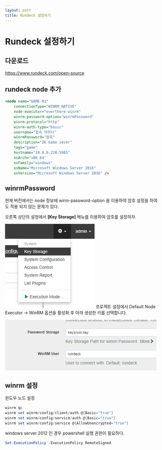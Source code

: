 ```yaml
---
layout: post
title: Rundeck 설정하기
---
```

# Rundeck 설정하기

## 다운로드
https://www.rundeck.com/open-source







## rundeck node 추가

```xml
<node name="GAME-01"
    connectionType="WINRM_NATIVE"
    node-executor="overthere-winrm"
    winrm-password-option="winrmPassword"
    winrm-protocol="http"
    winrm-auth-type="basic"
    username="접속 아이디"
    winrmPassword="암호"
    description="ZK Game sever"
    tags="game"
    hostname="10.0.0.228:5985"
    osArch="x86_64"
    osFamily="windows"
    osName="Microsoft Windows Server 2016"
    osVersion="Microsoft Windows Server 2016" />
```



## winrmPassword

현재 버전에서는 node 정보에 wirm-password-option 을 이용하여 암호 설정을 하여도 적용 되지 않는 문제가 있다.

오른쪽 상단의 설정에서 **[Key Storage]** 메뉴를 이용하여 암호를 설정하자.


![](img\rundeck01.png)
프로젝트 설정에서 Default Node Executor -> WinRM 옵션을 활성화 후 아까 생성한 키를 선택합니다.

![](img\rundeck02.png)



## winrm 설정

윈도우 노드 설정

```powershell
winrm qc
winrm set winrm/config/client/auth @{Basic="true"}
winrm set winrm/config/service/auth @{Basic="true"}
winrm set winrm/config/service @{AllowUnencrypted="true"}
```
windows server 2012 인 경우 powershell 실행 권한이 필요하다.

```powershell
Set-ExecutionPolicy -ExecutionPolicy RemoteSigned
```



